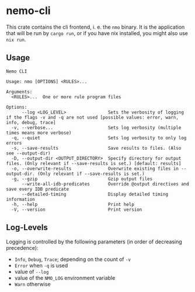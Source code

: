 # nemo-cli

This crate contains the cli frontend, i. e. the `nmo` binary. It is the application that will be run by `cargo run`, or if you have nix installed, you might also use `nix run`.

## Usage

```
Nemo CLI

Usage: nmo [OPTIONS] <RULES>...

Arguments:
  <RULES>...  One or more rule program files

Options:
      --log <LOG_LEVEL>                Sets the verbosity of logging if the flags -v and -q are not used [possible values: error, warn, info, debug, trace]
  -v, --verbose...                     Sets log verbosity (multiple times means more verbose)
  -q, --quiet                          Sets log verbosity to only log errors
  -s, --save-results                   Save results to files. (Also see --output-dir)
  -D, --output-dir <OUTPUT_DIRECTORY>  Specify directory for output files. (Only relevant if --save-results is set.) [default: results]
  -o, --overwrite-results              Overwrite existing files in --output-dir. (Only relevant if --save-results is set.)
  -g, --gzip                           Gzip output files
      --write-all-idb-predicates       Override @output directives and save every IDB predicate
      --detailed-timing                Display detailed timing information
  -h, --help                           Print help
  -V, --version                        Print version
```

## Log-Levels

Logging is controlled by the following parameters (in order of decreasing precedence):

* `Info`, `Debug`, `Trace`; depending on the count of `-v`
* `Error` when `-q` is used
* value of `--log`
* value of the `NMO_LOG` environment variable
* `Warn` otherwise

